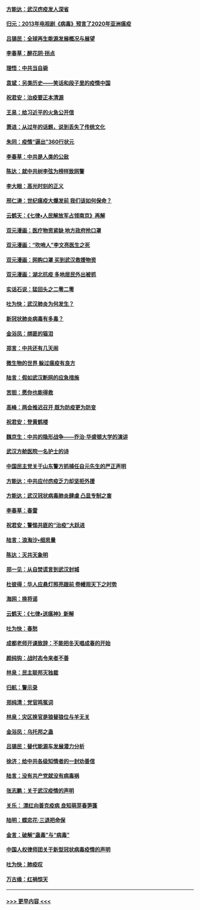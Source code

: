 #### [方能达：武汉疠疫发人深省](../pages/nsc993/n11891376.md?t=02241601) 
#### [归元：2013年电视剧《病毒》预言了2020年亚洲瘟疫](../pages/nsc993/n11891126.md?t=02241601) 
#### [吕锡民：全球再生能源发展概况与展望](../pages/nsc993/n11890613.md?t=02241601) 
#### [李春草：醉花阴·拐点](../pages/nsc993/n11890567.md?t=02241601) 
#### [理悟：中共当自毙](../pages/nsc993/n11890559.md?t=02241601) 
#### [袁斌：另类历史——笑话和段子里的疫情中国](../pages/nsc993/n11889243.md?t=02241601) 
#### [祝君安：治疫要正本清源](../pages/nsc993/n11889085.md?t=02241601) 
#### [王易：给习近平的火急公开信](../pages/nsc993/n11888225.md?t=02241601) 
#### [萧进：从过年的话题，说到丢失了传统文化](../pages/nsc993/n11887732.md?t=02241601) 
#### [朱同：疫情“逼出”360行状元](../pages/nsc993/n11887678.md?t=02241601) 
#### [李春草：中共是人类的公敌](../pages/nsc993/n11887656.md?t=02241601) 
#### [陈达：就中共树李弦为榜样致网警](../pages/nsc993/n11887625.md?t=02241601) 
#### [李大眼：高光时刻的正义](../pages/nsc993/n11887585.md?t=02241601) 
#### [邢仁涛：世纪瘟疫大爆发前 我们该如何保命？](../pages/nsc993/n11887535.md?t=02241601) 
#### [云鹤天：《七律▪人民解放军占领南京》再解](../pages/nsc993/n11887524.md?t=02241601) 
#### [双元漫画：医疗物资紧缺 地方政府抢口罩](../pages/nsc993/n11884744.md?t=02241601) 
#### [双元漫画：“吹哨人”李文亮医生之死](../pages/nsc993/n11884705.md?t=02241601) 
#### [双元漫画：网购口罩 买到武汉救援物资](../pages/nsc993/n11884670.md?t=02241601) 
#### [双元漫画：湖北抗疫 多地居民外出被抓](../pages/nsc993/n11884643.md?t=02241601) 
#### [实话石说：猛回头之二零二零](../pages/nsc993/n11883968.md?t=02241601) 
#### [吐为快：武汉肺炎为何发生？](../pages/nsc993/n11882180.md?t=02241601) 
#### [新冠状肺炎病毒有多毒？](../pages/nsc993/n11881790.md?t=02241601) 
#### [金浴凤：绑匪的猫泪](../pages/nsc993/n11880664.md?t=02241601) 
#### [郑言：中共还有几天闹](../pages/nsc993/n11880645.md?t=02241601) 
#### [微生物的世界 躲过瘟疫有良方](../pages/nsc993/n11880492.md?t=02241601) 
#### [陆言：假如武汉断网的应急措施](../pages/nsc993/n11880619.md?t=02241601) 
#### [苦胆：愿你也能得救](../pages/nsc993/n11880601.md?t=02241601) 
#### [高峰：两会推迟召开  既为防疫更为防变](../pages/nsc993/n11879977.md?t=02241601) 
#### [祝君安：登黄鹤楼](../pages/nsc993/n11880583.md?t=02241601) 
#### [魏京生：中共的隐形战争——乔治‧华盛顿大学的演讲](../pages/nsc993/n11879765.md?t=02241601) 
#### [武汉方舱医院一名护士的诗](../pages/nsc993/n11878480.md?t=02241601) 
#### [中国民主党关于山东警方抓捕任自元先生的严正声明](../pages/nsc993/n11877506.md?t=02241601) 
#### [方能达：中共应付疠疫乏力却坚拒外援](../pages/nsc993/n11877497.md?t=02241601) 
#### [方能达：武汉冠状病毒肺炎肆虐 凸显专制之害](../pages/nsc993/n11877475.md?t=02241601) 
#### [李春草：春雷](../pages/nsc993/n11876287.md?t=02241601) 
#### [祝君安：警惕共匪的“治疫”大跃进](../pages/nsc993/n11876084.md?t=02241601) 
#### [陆言：浪淘沙•细思量](../pages/nsc993/n11876071.md?t=02241601) 
#### [陈达：灭共天象明](../pages/nsc993/n11876063.md?t=02241601) 
#### [郑一见：从自焚谎言到武汉封城](../pages/nsc993/n11875621.md?t=02241601) 
#### [杜彼得：华人应悬灯照亮跟前 卷幔观天下之时势](../pages/nsc993/n11874822.md?t=02241601) 
#### [海网：换将谣](../pages/nsc993/n11873712.md?t=02241601) 
#### [云鹤天：《七律▪送瘟神》新解](../pages/nsc993/n11873598.md?t=02241601) 
#### [吐为快：春愁](../pages/nsc993/n11872801.md?t=02241601) 
#### [成都老师开课致辞：不能把冬天唱成春的开始](../pages/nsc993/n11872653.md?t=02241601) 
#### [颜纯钩：战时态令来者不善](../pages/nsc993/n11872011.md?t=02241601) 
#### [林泉：民主联邦灭独裁](../pages/nsc993/n11870998.md?t=02241601) 
#### [归航：警示录](../pages/nsc993/n11870963.md?t=02241601) 
#### [郑纯清：党官鸣冤词](../pages/nsc993/n11870938.md?t=02241601) 
#### [林泉：灾区换官是狼替狼位与羊无关](../pages/nsc993/n11870896.md?t=02241601) 
#### [金浴凤：乌托邦之蛊](../pages/nsc993/n11870879.md?t=02241601) 
#### [吕锡民：替代能源车发展潜力分析](../pages/nsc993/n11870656.md?t=02241601) 
#### [徐济：给中共各级知情者的一封劝善信](../pages/nsc993/n11868561.md?t=02241601) 
#### [陆言：没有共产党就没有病毒祸](../pages/nsc993/n11868232.md?t=02241601) 
#### [张志鹏：关于武汉疫情的声明](../pages/nsc993/n11867182.md?t=02241601) 
#### [关乐： 漂红向善克疫病 良知萌芽春笋蓬](../pages/nsc993/n11865710.md?t=02241601) 
#### [陆明：蝶恋花‧三退把命保](../pages/nsc993/n11865673.md?t=02241601) 
#### [金言：破解“蛊毒”与“病毒”](../pages/nsc993/n11864103.md?t=02241601) 
#### [中国人权律师团关于新型冠状病毒疫情的声明](../pages/nsc993/n11864249.md?t=02241601) 
#### [吐为快：肺疫叹](../pages/nsc993/n11864027.md?t=02241601) 
#### [万古缘：红祸惊天](../pages/nsc993/n11864079.md?t=02241601) 

----
#### [ >>> 更早内容 <<< ](../indexes/nsc993-earlier.md)
